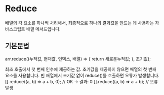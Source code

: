 
# Reduce
배열의 각 요소를 하나씩 처리해서, 최종적으로 하나의 결과값을 만드는 데 사용하는 자바스크립트 배열 메서드입니다.

## 기본문법 
arr.reduce((누적값, 현재값, 인덱스, 배열) => {
  return 새로운누적값;
}, 초기값);

최초 호출에서 첫 번째 인수에 제공하는 값. 초기값을 제공하지 않으면 배열의 첫 번째 요소를 사용합니다. 
빈 배열에서 초기값 없이 reduce()를 호출하면 오류가 발생합니다.
[].reduce((a, b) => a + b, 0); // OK → 결과: 0
[].reduce((a, b) => a + b);    // 오류 발생

